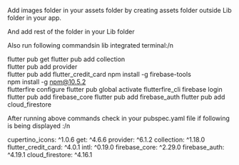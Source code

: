Add images folder in your assets folder  by creating assets folder outside Lib folder in your app.


And add rest of the folder in your Lib folder


Also run following commandsin lib integrated terminal:/n

  
  flutter pub get
  flutter pub add collection      
  flutter pub add provider   
  flutter pub add flutter_credit_card
  npm install -g firebase-tools      
  npm install -g npm@10.5.2     
  flutterfire configure 
  flutter pub global activate flutterfire_cli
  firebase login
  flutter pub add firebase_core
  flutter pub add firebase_auth
  flutter pub add cloud_firestore


After running above commands check in your pubspec.yaml file if following is being displayed :/n

  
  cupertino_icons: ^1.0.6
  get: ^4.6.6
  provider: ^6.1.2
  collection: ^1.18.0
  flutter_credit_card: ^4.0.1
  intl: ^0.19.0
  firebase_core: ^2.29.0
  firebase_auth: ^4.19.1
  cloud_firestore: ^4.16.1
